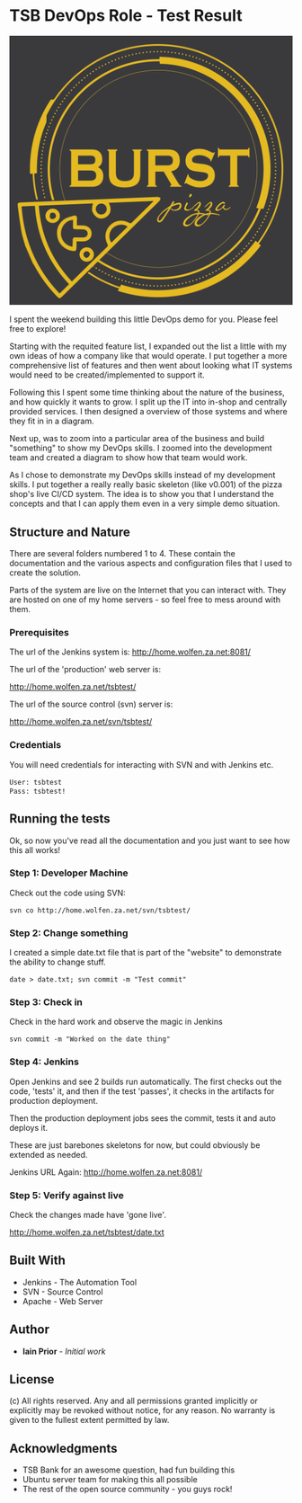 # TSB DevOps Role - Test Result

![Logo](https://github.com/wolfen351/tsbtest/raw/master/1.%20Documentation/Company%20name%20and%20logo/Burst%20Pizza.png)

I spent the weekend building this little DevOps demo for you. Please feel free to explore!

Starting with the requited feature list, I expanded out the list a little with my own ideas of how a company like that would operate. I put together a more comprehensive list of features and then went about looking what IT systems would need to be created/implemented to support it. 

Following this I spent some time thinking about the nature of the business, and how quickly it wants to grow. I split up the IT into in-shop and centrally provided services. I then designed a overview of those systems and where they fit in in a diagram. 

Next up, was to zoom into a particular area of the business and build "something" to show my DevOps skills. I zoomed into the development team and created a diagram to show how that team would work. 

As I chose to demonstrate my DevOps skills instead of my development skills. I put together a really really basic skeleton (like v0.001) of the pizza shop's live CI/CD system. The idea is to show you that I understand the concepts and that I can apply them even in a very simple demo situation. 


## Structure and Nature

There are several folders numbered 1 to 4. These contain the documentation and the various aspects and configuration files that I used to create the solution. 

Parts of the system are live on the Internet that you can interact with. They are hosted on one of my home servers - so feel free to mess around with them. 

### Prerequisites

The url of the Jenkins system is:  http://home.wolfen.za.net:8081/

The url of the 'production' web server is:

http://home.wolfen.za.net/tsbtest/

The url of the source control (svn) server is:

http://home.wolfen.za.net/svn/tsbtest/

### Credentials
You will need credentials for interacting with SVN and with Jenkins etc.
```
User: tsbtest
Pass: tsbtest!
```


## Running the tests

Ok, so now you've read all the documentation and you just want to see how this all works! 

### Step 1: Developer Machine

Check out the code using SVN:

```
svn co http://home.wolfen.za.net/svn/tsbtest/
```

### Step 2: Change something

I created a simple date.txt file that is part of the "website" to demonstrate the ability to change stuff. 

```
date > date.txt; svn commit -m "Test commit"
```

### Step 3: Check in 

Check in the hard work and observe the magic in Jenkins
```
svn commit -m "Worked on the date thing"
```

### Step 4: Jenkins

Open Jenkins and see 2 builds run automatically. The first checks out the code, 'tests' it, and then if the test 'passes', it checks in the artifacts for production deployment.

Then the production deployment jobs sees the commit, tests it and auto deploys it. 

These are just barebones skeletons for now, but could obviously be extended as needed.

Jenkins URL Again: http://home.wolfen.za.net:8081/

### Step 5: Verify against live

Check the changes made have 'gone live'. 

http://home.wolfen.za.net/tsbtest/date.txt

## Built With

* Jenkins - The Automation Tool
* SVN - Source Control
* Apache - Web Server

## Author

* **Iain Prior** - *Initial work* 

## License

(c) All rights reserved. Any and all permissions granted implicitly or explicitly may be revoked without notice, for any reason. No warranty is given to the fullest extent permitted by law.

## Acknowledgments

* TSB Bank for an awesome question, had fun building this
* Ubuntu server team for making this all possible
* The rest of the open source community - you guys rock!


